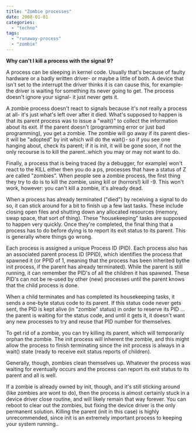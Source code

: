 ```yaml
---
title: "Zombie processes"
date: 2008-01-01
categories:
  - "techno"
tags:
  - "runaway-process"
  - "zombie"
---
```


**Why can't I kill a process with the signal 9?**

A process can be sleeping in kernel code. Usually that's because of faulty hardware or a badly written driver- or maybe a little of both. A device that isn't set to the interrupt the driver thinks it is can cause this, for example- the driver is waiting for something its never going to get. The process doesn't ignore your signal- it just never gets it.

A zombie process doesn't react to signals because it's not really a process at all- it's just what's left over after it died. What's supposed to happen is that its parent process was to issue a "wait()" to collect the information about its exit. If the parent doesn't (programming error or just bad programming), you get a zombie. The zombie will go away if its parent dies- it will be "adopted" by init which will do the wait()- so if you see one hanging about, check its parent; if it is init, it will be gone soon, if not the only recourse is to kill the parent..which you may or may not want to do.

Finally, a process that is being traced (by a debugger, for example) won't react to the KILL either then you do a ps, processes that have a status of Z are called "zombies". When people see a zombie process, the first thing they try to do is to kill the zombie, using kill or (horrors!) kill -9. This won't work, however: you can't kill a zombie, it's already dead.

When a process has already terminated ("died") by receiving a signal to do so, it can stick around for a bit to finish up a few last tasks. These include closing open files and shutting down any allocated resources (memory, swap space, that sort of thing). These "housekeeping" tasks are supposed to happen very quickly. Once they're completed, the final thing that a process has to do before dying is to report its exit status to its parent. This is generally where things go wrong.

Each process is assigned a unique Process ID (PID). Each process also has an associated parent process ID (PPID), which identifies the process that spawned it (or PPID of 1, meaning that the process has been inherited bythe init process, if the parent has already terminated). While the parent is still running, it can remember the PID's of all the children it has spawned. These PID's can not be re-used by other (new) processes until the parent knows that the child process is done.

When a child terminates and has completed its housekeeping tasks, it sends a one-byte status code to its parent. If this status code never gets sent, the PID is kept alive (in "zombie" status) in order to reserve its PID ... the parent is waiting for the status code, and until it gets it, it doesn't want any new processes to try and reuse that PID number for themselves.

To get rid of a zombie, you can try killing its parent, which will temporarily orphan the zombie. The init process will inherent the zombie, and this might allow the process to finish terminating since the init process is always in a wait() state (ready to receive exit status reports of children).

Generally, though, zombies clean themselves up. Whatever the process was waiting for eventually occurs and the process can report its exit status to its parent and all is well.

If a zombie is already owned by init, though, and it's still sticking around (like zombies are wont to do), then the process is almost certainly stuck in a device driver close routine, and will likely remain that way forever. You can reboot to clear out the zombies, but fixing the device driver is the only permanent solution. Killing the parent (init in this case) is highly unrecommended, since init is an extremely important process to keeping your system running..
